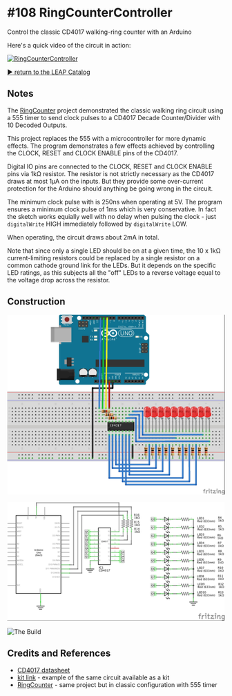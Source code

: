 # #108 RingCounterController

Control the classic CD4017 walking-ring counter with an Arduino

Here's a quick video of the circuit in action:

[![RingCounterController](http://img.youtube.com/vi/7SMnoM0gbWc/0.jpg)](http://www.youtube.com/watch?v=7SMnoM0gbWc)


[:arrow_forward: return to the LEAP Catalog](https://leap.tardate.com)

## Notes

The [RingCounter](../../Electronics101/RingCounter) project demonstrated the classic walking ring circuit
using a 555 timer to send clock pulses to a CD4017 Decade Counter/Divider with 10 Decoded Outputs.

This project replaces the 555 with a microcontroller for more dynamic effects. The program demonstrates a few effects
achieved by controlling the CLOCK, RESET and CLOCK ENABLE pins of the CD4017.

Digital IO pins are connected to the CLOCK, RESET and CLOCK ENABLE pins via 1kΩ resistor.
The resistor is not strictly necessary as the CD4017 draws at most 1µA on the inputs.
But they provide some over-current protection for the Arduino should anything be going wrong in the circuit.

The minimum clock pulse with is 250ns when operating at 5V.
The program ensures a minimum clock pulse of 1ms which is very conservative.
In fact the sketch works equially well with no delay when pulsing the clock - just `digitalWrite` HIGH immediately followed by `digitalWrite` LOW.

When operating, the circuit draws about 2mA in total.

Note that since only a single LED should be on at a given time, the 10 x 1kΩ current-limiting resistors could be replaced by a single resistor
on a common cathode ground link for the LEDs.
But it depends on the specific LED ratings, as this subjects all the "off" LEDs to a reverse voltage equal to the voltage drop across the resistor.


## Construction

![Breadboard](./assets/RingCounterController_bb.jpg?raw=true)

![The Schematic](./assets/RingCounterController_schematic.jpg?raw=true)

![The Build](./assets/RingCounterController_build.jpg?raw=true)

## Credits and References
* [CD4017 datasheet](http://www.futurlec.com/4000Series/CD4017.shtml)
* [kit link](http://www.aliexpress.com/item/M89-Free-Shipping-New-1PC-New-NE555-CD4017-Light-Water-Flowing-Light-LED-Module-DIY-Kit/32259714112.html) - example of the same circuit available as a kit
* [RingCounter](../../Electronics101/RingCounter) - same project but in classic configuration with 555 timer

